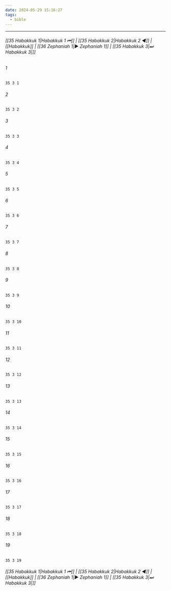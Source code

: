 ```yaml
---
date: 2024-05-29 15:16:27
tags:
  - bible
---
```

___

###### [[35 Habakkuk 1|Habakkuk 1 ⏮]] | [[35 Habakkuk 2|Habakkuk 2 ◀]] | [[Habakkuk]] | [[36 Zephaniah 1|▶ Zephaniah 1]] | [[35 Habakkuk 3|⏭ Habakkuk 3|]]

###### 1
``` verse
35 3 1 
```
###### 2
``` verse
35 3 2 
```
###### 3
``` verse
35 3 3 
```
###### 4
``` verse
35 3 4 
```
###### 5
``` verse
35 3 5 
```
###### 6
``` verse
35 3 6 
```
###### 7
``` verse
35 3 7 
```
###### 8
``` verse
35 3 8 
```
###### 9
``` verse
35 3 9 
```
###### 10
``` verse
35 3 10 
```
###### 11
``` verse
35 3 11 
```
###### 12
``` verse
35 3 12 
```
###### 13
``` verse
35 3 13 
```
###### 14
``` verse
35 3 14 
```
###### 15
``` verse
35 3 15 
```
###### 16
``` verse
35 3 16 
```
###### 17
``` verse
35 3 17 
```
###### 18
``` verse
35 3 18 
```
###### 19
``` verse
35 3 19 
```

###### [[35 Habakkuk 1|Habakkuk 1 ⏮]] | [[35 Habakkuk 2|Habakkuk 2 ◀]] | [[Habakkuk]] | [[36 Zephaniah 1|▶ Zephaniah 1]] | [[35 Habakkuk 3|⏭ Habakkuk 3|]]

